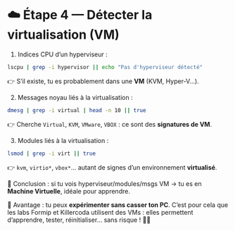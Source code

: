 # ☁️ Étape 4 — Détecter la virtualisation (VM)

1. Indices CPU d’un hyperviseur :
```bash
lscpu | grep -i hypervisor || echo "Pas d'hyperviseur détecté"
```

👉 S’il existe, tu es probablement dans une **VM** (KVM, Hyper-V…).

2. Messages noyau liés à la virtualisation :

```bash
dmesg | grep -i virtual | head -n 10 || true
```

👉 Cherche `Virtual`, `KVM`, `VMware`, `VBOX` : ce sont des **signatures de VM**.

3. Modules liés à la virtualisation :

```bash
lsmod | grep -i virt || true
```

👉 `kvm`, `virtio*`, `vbox*`… autant de signes d’un environnement **virtualisé**.

🎯 Conclusion : si tu vois hyperviseur/modules/msgs VM → tu es en **Machine Virtuelle**, idéale pour apprendre.

💬 Avantage : tu peux **expérimenter sans casser ton PC**.
C’est pour cela que les labs Formip et Killercoda utilisent des VMs :
elles permettent d’apprendre, tester, réinitialiser… sans risque ! 🧱🔁